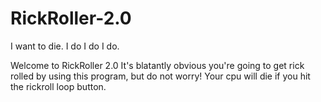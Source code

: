 # RickRoller-2.0
I want to die.
I do I do I do.


Welcome to RickRoller 2.0
It's blatantly obvious you're going to get rick rolled by using this program, but do not worry!
Your cpu will die if you hit the rickroll loop button.
